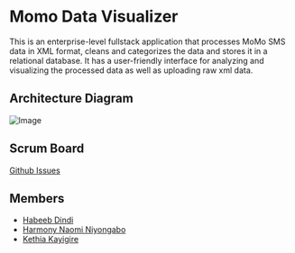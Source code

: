 # Momo Data Visualizer
This is an enterprise-level fullstack application that processes MoMo SMS data in XML format, cleans and categorizes the data and stores it in a relational database. 
It has a user-friendly interface for analyzing and visualizing the processed data as well as uploading raw xml data.

## Architecture Diagram
![Image](https://github.com/user-attachments/assets/41ecdc4d-067e-4c19-9790-126cf353f0e4)

## Scrum Board
[Github Issues](https://github.com/hniyongabo/momo_data_visualizer/issues)

## Members 
- [Habeeb Dindi](https://github.com/dindihabeeb)
- [Harmony Naomi Niyongabo](https://github.com/hniyongabo)
- [Kethia Kayigire](https://github.com/kethia19)
